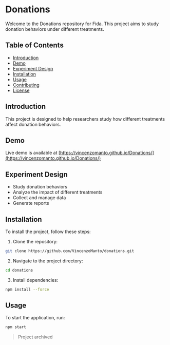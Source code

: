 # Donations

Welcome to the Donations repository for Fida. This project aims to study donation behaviors under different treatments.

## Table of Contents

- [Introduction](#introduction)
- [Demo](#demo)
- [Experiment Design](#experiment-design)
- [Installation](#installation)
- [Usage](#usage)
- [Contributing](#contributing)
- [License](#license)

## Introduction

This project is designed to help researchers study how different treatments affect donation behaviors.

## Demo

Live demo is available at [https://vincenzomanto.github.io/Donations/](https://vincenzomanto.github.io/Donations/)

## Experiment Design

- Study donation behaviors
- Analyze the impact of different treatments
- Collect and manage data
- Generate reports

## Installation

To install the project, follow these steps:

1. Clone the repository:
  ```sh
  git clone https://github.com/VincenzoManto/donations.git
  ```
2. Navigate to the project directory:
  ```sh
  cd donations
  ```
3. Install dependencies:
  ```sh
  npm install --force
  ```

## Usage

To start the application, run:
```sh
npm start
```

> Project archived
